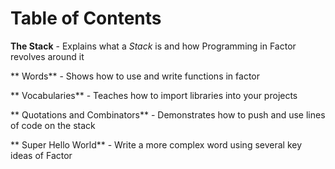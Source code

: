 # Table of Contents


**The Stack** - Explains what a *Stack* is and how Programming in Factor revolves around it

** Words** - Shows how to use and write functions in factor

** Vocabularies** - Teaches how to import libraries into your projects

** Quotations and Combinators** - Demonstrates how to push and use lines of code on the stack

** Super Hello World** - Write a more complex word using several key ideas of Factor
